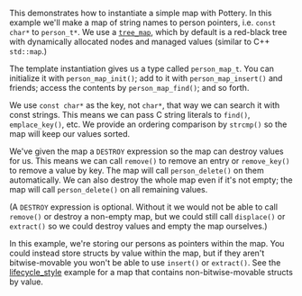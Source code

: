 This demonstrates how to instantiate a simple map with Pottery. In this example we'll make a map of string names to person pointers, i.e. `const char*` to `person_t*`. We use a [`tree_map`](../../../include/pottery/tree_map/), which by default is a red-black tree with dynamically allocated nodes and managed values (similar to C++ `std::map`.)

The template instantiation gives us a type called `person_map_t`. You can initialize it with `person_map_init()`; add to it with `person_map_insert()` and friends; access the contents by `person_map_find()`; and so forth.

We use `const char*` as the key, not `char*`, that way we can search it with const strings. This means we can pass C string literals to `find()`, `emplace_key()`, etc. We provide an ordering comparison by `strcmp()` so the map will keep our values sorted.

We've given the map a `DESTROY` expression so the map can destroy values for us. This means we can call `remove()` to remove an entry or `remove_key()` to remove a value by key. The map will call `person_delete()` on them automatically. We can also destroy the whole map even if it's not empty; the map will call `person_delete()` on all remaining values.

(A `DESTROY` expression is optional. Without it we would not be able to call `remove()` or destroy a non-empty map, but we could still call `displace()` or `extract()` so we could destroy values and empty the map ourselves.)

In this example, we're storing our persons as pointers within the map. You could instead store structs by value within the map, but if they aren't bitwise-movable you won't be able to use `insert()` or `extract()`. See the [lifecycle_style](../lifecycle_style/) example for a map that contains non-bitwise-movable structs by value.
